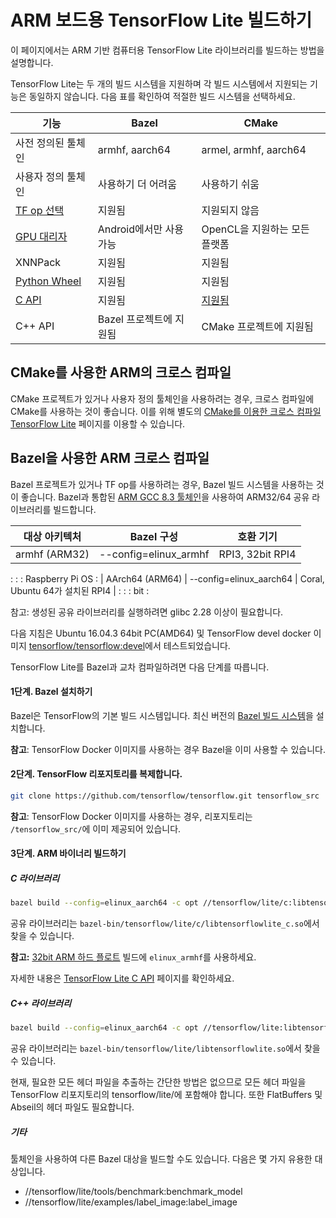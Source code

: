 # ARM 보드용 TensorFlow Lite 빌드하기

이 페이지에서는 ARM 기반 컴퓨터용 TensorFlow Lite 라이브러리를 빌드하는 방법을 설명합니다.

TensorFlow Lite는 두 개의 빌드 시스템을 지원하며 각 빌드 시스템에서 지원되는 기능은 동일하지 않습니다. 다음 표를 확인하여 적절한 빌드 시스템을 선택하세요.

기능 | Bazel | CMake
--- | --- | ---
사전 정의된 툴체인 | armhf, aarch64 | armel, armhf, aarch64
사용자 정의 툴체인 | 사용하기 더 어려움 | 사용하기 쉬움
[TF op 선택](https://www.tensorflow.org/lite/guide/ops_select) | 지원됨 | 지원되지 않음
[GPU 대리자](https://www.tensorflow.org/lite/performance/gpu) | Android에서만 사용 가능 | OpenCL을 지원하는 모든 플랫폼
XNNPack | 지원됨 | 지원됨
[Python Wheel](https://www.tensorflow.org/lite/guide/build_cmake_pip) | 지원됨 | 지원됨
[C API](https://github.com/tensorflow/tensorflow/blob/master/tensorflow/lite/c/README.md) | 지원됨 | [지원됨](https://www.tensorflow.org/lite/guide/build_cmake#build_tensorflow_lite_c_library)
C++ API | Bazel 프로젝트에 지원됨 | CMake 프로젝트에 지원됨

## CMake를 사용한 ARM의 크로스 컴파일

CMake 프로젝트가 있거나 사용자 정의 툴체인을 사용하려는 경우, 크로스 컴파일에 CMake를 사용하는 것이 좋습니다. 이를 위해 별도의 [CMake를 이용한 크로스 컴파일 TensorFlow Lite](https://www.tensorflow.org/lite/guide/build_cmake_arm) 페이지를 이용할 수 있습니다.

## Bazel을 사용한 ARM 크로스 컴파일

Bazel 프로젝트가 있거나 TF op를 사용하려는 경우, Bazel 빌드 시스템을 사용하는 것이 좋습니다. Bazel과 통합된 [ARM GCC 8.3 툴체인](https://github.com/tensorflow/tensorflow/tree/master/tensorflow/tools/toolchains/embedded/arm-linux)을 사용하여 ARM32/64 공유 라이브러리를 빌드합니다.

| 대상 아키텍처   | Bazel 구성              | 호환 기기                      |
| --------------- | ----------------------- | ------------------------------ |
| armhf (ARM32)   | --config=elinux_armhf   | RPI3, 32bit RPI4               |
:                 :                         : Raspberry Pi OS                :
| AArch64 (ARM64) | --config=elinux_aarch64 | Coral, Ubuntu 64가 설치된 RPI4 |
:                 :                         : bit                            :

참고: 생성된 공유 라이브러리를 실행하려면 glibc 2.28 이상이 필요합니다.

다음 지침은 Ubuntu 16.04.3 64bit PC(AMD64) 및 TensorFlow devel docker 이미지 [tensorflow/tensorflow:devel](https://hub.docker.com/r/tensorflow/tensorflow/tags/)에서 테스트되었습니다.

TensorFlow Lite를 Bazel과 교차 컴파일하려면 다음 단계를 따릅니다.

#### 1단계. Bazel 설치하기

Bazel은 TensorFlow의 기본 빌드 시스템입니다. 최신 버전의 [Bazel 빌드 시스템](https://bazel.build/versions/master/docs/install.html)을 설치합니다.

**참고**: TensorFlow Docker 이미지를 사용하는 경우 Bazel을 이미 사용할 수 있습니다.

#### 2단계. TensorFlow 리포지토리를 복제합니다.

```sh
git clone https://github.com/tensorflow/tensorflow.git tensorflow_src
```

**참고**: TensorFlow Docker 이미지를 사용하는 경우, 리포지토리는 `/tensorflow_src/`에 이미 제공되어 있습니다.

#### 3단계. ARM 바이너리 빌드하기

##### C 라이브러리

```bash
bazel build --config=elinux_aarch64 -c opt //tensorflow/lite/c:libtensorflowlite_c.so
```

공유 라이브러리는 `bazel-bin/tensorflow/lite/c/libtensorflowlite_c.so`에서 찾을 수 있습니다.

**참고:** [32bit ARM 하드 플로트](https://wiki.debian.org/ArmHardFloatPort) 빌드에 <code>elinux_armhf</code>를 사용하세요.

자세한 내용은 [TensorFlow Lite C API](https://github.com/tensorflow/tensorflow/blob/master/tensorflow/lite/c/README.md) 페이지를 확인하세요.

##### C++ 라이브러리

```bash
bazel build --config=elinux_aarch64 -c opt //tensorflow/lite:libtensorflowlite.so
```

공유 라이브러리는 `bazel-bin/tensorflow/lite/libtensorflowlite.so`에서 찾을 수 있습니다.

현재, 필요한 모든 헤더 파일을 추출하는 간단한 방법은 없으므로 모든 헤더 파일을 TensorFlow 리포지토리의 tensorflow/lite/에 포함해야 합니다. 또한 FlatBuffers 및 Abseil의 헤더 파일도 필요합니다.

##### 기타

툴체인을 사용하여 다른 Bazel 대상을 빌드할 수도 있습니다. 다음은 몇 가지 유용한 대상입니다.

- //tensorflow/lite/tools/benchmark:benchmark_model
- //tensorflow/lite/examples/label_image:label_image
